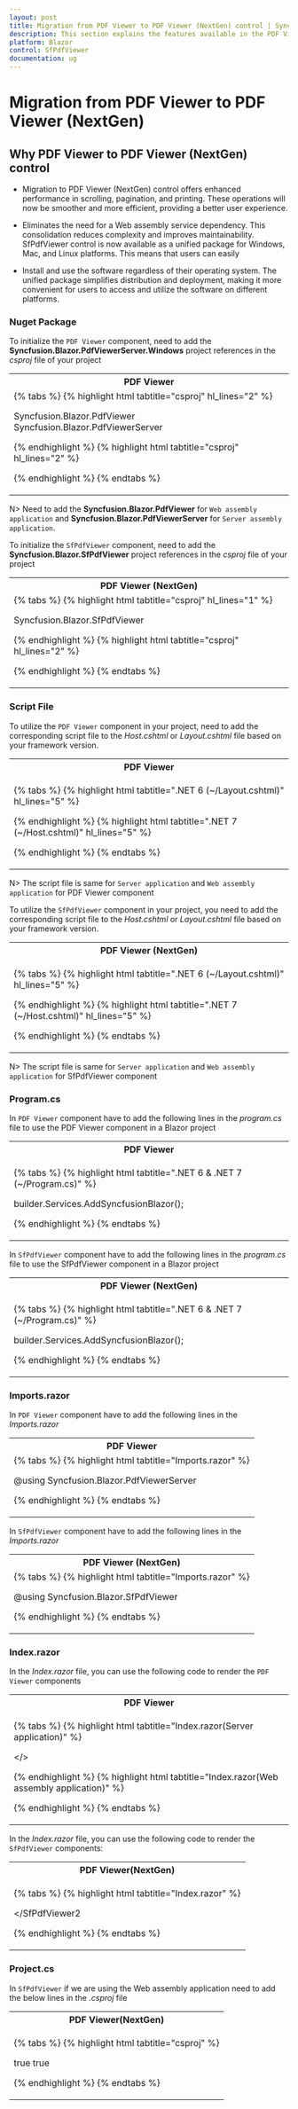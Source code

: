 ```yaml
---
layout: post
title: Migration from PDF Viewer to PDF Viewer (NextGen) control | Syncfusion
description: This section explains the features available in the PDF Viewer (NextGen) control over PDF Viewer.
platform: Blazor
control: SfPdfViewer
documentation: ug
---
```


# Migration from PDF Viewer to PDF Viewer (NextGen)

## Why PDF Viewer to PDF Viewer (NextGen) control

* Migration to PDF Viewer (NextGen) control offers enhanced performance in scrolling, pagination, and printing. These operations will now be smoother and more efficient, providing a better user experience.

* Eliminates the need for a Web assembly service dependency. This consolidation reduces complexity and improves maintainability.
SfPdfViewer control is now available as a unified package for Windows, Mac, and Linux platforms. This means that users can easily 

* Install and use the software regardless of their operating system. The unified package simplifies distribution and deployment, making it more convenient for users to access and utilize the software on different platforms.

### Nuget Package

To initialize the `PDF Viewer` component, need to add the **Syncfusion.Blazor.PdfViewerServer.Windows** project references in the *csproj* file of your project

<table>
<tr>
<th>PDF Viewer</th>
</tr>
<td>
{% tabs %}
{% highlight html tabtitle="csproj" hl_lines="2" %}

Syncfusion.Blazor.PdfViewer
Syncfusion.Blazor.PdfViewerServer

{% endhighlight %}
{% highlight html tabtitle="csproj" hl_lines="2" %}

<ItemGroup>
    <PackageReference Include="Syncfusion.Blazor.PdfViewerServer.Windows"/>
</ItemGroup>

{% endhighlight %}
{% endtabs %}

</td>
</table>

N> Need to add the **Syncfusion.Blazor.PdfViewer** for `Web assembly application` and **Syncfusion.Blazor.PdfViewerServer** for `Server assembly application`.

To initialize the `SfPdfViewer` component, need to add the **Syncfusion.Blazor.SfPdfViewer** project references in the *csproj* file of your project

<table>
<tr>
<th>PDF Viewer (NextGen)</th>
</tr>
<td>
{% tabs %}
{% highlight html tabtitle="csproj" hl_lines="1" %}

Syncfusion.Blazor.SfPdfViewer

{% endhighlight %}
{% highlight html tabtitle="csproj" hl_lines="2" %}

<ItemGroup>
    <PackageReference Include="Syncfusion.Blazor.PdfViewerServer.Windows"/>
</ItemGroup>

{% endhighlight %}
{% endtabs %}

</td>
</table>

### Script File

To utilize the `PDF Viewer` component in your project, need to add the corresponding script file to the *Host.cshtml* or *Layout.cshtml* file based on your framework version.

<table>
<tr>
<th>PDF Viewer</th>
</tr>
<td>

{% tabs %}
{% highlight html tabtitle=".NET 6 (~/Layout.cshtml)" hl_lines="5" %}

<head>
    <!-- Syncfusion Blazor PDF Viewer controls theme style sheet -->
    <link href="_content/Syncfusion.Blazor.Themes/bootstrap5.css" rel="stylesheet" />
<!-- Syncfusion Blazor PDF Viewer controls scripts -->
    <script src="_content/Syncfusion.Blazor.PdfViewer/scripts/syncfusion-blazor-pdfviewer.min.js" type="text/javascript"></script>
</head>

{% endhighlight %}
{% highlight html tabtitle=".NET 7 (~/Host.cshtml)" hl_lines="5" %}

<head>
    <!-- Syncfusion Blazor PDF Viewer controls theme style sheet -->
    <link href="_content/Syncfusion.Blazor.Themes/bootstrap5.css" rel="stylesheet" />
<!-- Syncfusion Blazor PDF Viewer controls scripts -->
    <script src="_content/Syncfusion.Blazor.PdfViewer/scripts/syncfusion-blazor-pdfviewer.min.js" type="text/javascript"></script>
</head>

{% endhighlight %}
{% endtabs %}

</td>
</table>

N> The script file is same for `Server application` and `Web assembly application` for PDF Viewer component

To utilize the `SfPdfViewer` component in your project, you need to add the corresponding script file to the *Host.cshtml* or *Layout.cshtml* file based on your framework version.

<table>
<tr>
<th>PDF Viewer (NextGen)</th>
</tr>
<td>

{% tabs %}
{% highlight html tabtitle=".NET 6 (~/Layout.cshtml)" hl_lines="5" %}

<head>
    <!-- Syncfusion Blazor SfPdfViewer controls theme style sheet -->
    <link href="_content/Syncfusion.Blazor.Themes/bootstrap5.css" rel="stylesheet" />
    <!-- Syncfusion Blazor SfPdfViewer controls scripts -->
    <script src="_content/Syncfusion.Blazor.SfPdfViewer/scripts/syncfusion-blazor-sfpdfviewer.min.js" type="text/javascript"></script>
</head>

{% endhighlight %}
{% highlight html tabtitle=".NET 7 (~/Host.cshtml)" hl_lines="5" %}

<head>
    <!-- Syncfusion Blazor SfPdfViewer controls theme style sheet -->
    <link href="_content/Syncfusion.Blazor.Themes/bootstrap5.css" rel="stylesheet" />
    <!-- Syncfusion Blazor SfPdfViewer controls scripts -->
    <script src="_content/Syncfusion.Blazor.SfPdfViewer/scripts/syncfusion-blazor-sfpdfviewer.min.js" type="text/javascript"></script>
</head>


{% endhighlight %}
{% endtabs %}

</td>
</table>

N> The script file is same for `Server application` and `Web assembly application` for SfPdfViewer component

### Program.cs

In `PDF Viewer` component have to add the following lines in the *program.cs* file to use the PDF Viewer component in a Blazor project

<table>
<tr>
<th>PDF Viewer</th>
</tr>
<td>

{% tabs %}
{% highlight html tabtitle=".NET 6 & .NET 7 (~/Program.cs)" %}

builder.Services.AddSyncfusionBlazor();

{% endhighlight %}
{% endtabs %}

</td>
</table>

In `SfPdfViewer` component have to add the following lines in the *program.cs* file to use the SfPdfViewer component in a Blazor project

<table>
<tr>
<th>PDF Viewer (NextGen)</th>
</tr>
<td>

{% tabs %}
{% highlight html tabtitle=".NET 6 & .NET 7 (~/Program.cs)" %}

builder.Services.AddSyncfusionBlazor();

{% endhighlight %}
{% endtabs %}

</td>
</table>

### Imports.razor

In `PDF Viewer` component have to add the following lines in the *Imports.razor*

<table>
<tr>
<th>PDF Viewer</th>
</tr>
<td>
{% tabs %}
{% highlight html tabtitle="Imports.razor" %}

@using Syncfusion.Blazor.PdfViewerServer

{% endhighlight %}
{% endtabs %}

</td>
</table>

In `SfPdfViewer` component have to add the following lines in the *Imports.razor*

<table>
<tr>
<th>PDF Viewer (NextGen)</th>
</tr>
<td>
{% tabs %}
{% highlight html tabtitle="Imports.razor" %}

@using Syncfusion.Blazor.SfPdfViewer

{% endhighlight %}
{% endtabs %}

</td>
</table>

### Index.razor

In the *Index.razor* file, you can use the following code to render the `PDF Viewer` components

<table>
<tr>
<th>PDF Viewer</th>
</tr>
<td>

{% tabs %}
{% highlight html tabtitle="Index.razor(Server application)" %}

<SfPdfViewerServer DocumentPath="PDF_Succinctly.pdf" Height="100%" Width="100%"></></SfPdfViewerServer>

{% endhighlight %}
{% highlight html tabtitle="Index.razor(Web assembly application)" %}


<SfPdfViewer DocumentPath="PDF_Succinctly.pdf" ServiceUrl="api/pdfviewer" Height="100%" Width="100%"></SfPdfViewer>


{% endhighlight %}
{% endtabs %}

</td>
</table>

In the *Index.razor* file, you can use the following code to render the `SfPdfViewer` components:

<table>
<tr>
<th>PDF Viewer(NextGen)</th>
</tr>
<td>

{% tabs %}
{% highlight html tabtitle="Index.razor" %}

<SfPdfViewer2 DocumentPath="PDF_Succinctly.pdf" Height="100%" Width="100%"></SfPdfViewer2

{% endhighlight %}
{% endtabs %}

</td>
</table>

### Project.cs

In `SfPdfViewer` if we are using the Web assembly application need to add the below lines in the *.csproj* file 

<table>
<tr>
<th>PDF Viewer(NextGen)</th>
</tr>
<td>

{% tabs %}
{% highlight html tabtitle="csproj" %}

<ItemGroup>
    <NativeFileReference Include="$(SkiaSharpStaticLibraryPath)\2.0.23\*.a" />
</ItemGroup>

<PropertyGroup>
	<WasmNativeStrip>true</WasmNativeStrip>
	<WasmBuildNative>true</WasmBuildNative>
</PropertyGroup>

{% endhighlight %}
{% endtabs %}

</td>
</table>